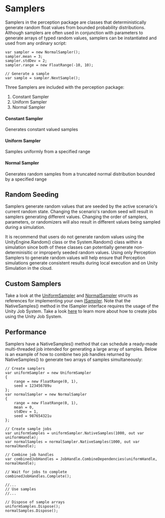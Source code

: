# Samplers
Samplers in the perception package are classes that deterministically generate random float values from bounded probability distributions. Although samplers are often used in conjunction with parameters to generate arrays of typed random values, samplers can be instantiated and used from any ordinary script:
```
var sampler = new NormalSampler();
sampler.mean = 3;
sampler.stdDev = 2;
sampler.range = new FloatRange(-10, 10);

// Generate a sample
var sample = sampler.NextSample();
```

Three Samplers are included with the perception package:
1. Constant Sampler
2. Uniform Sampler
3. Normal Sampler 

#### Constant Sampler
Generates constant valued samples

#### Uniform Sampler
Samples uniformly from a specified range

#### Normal Sampler
Generates random samples from a truncated normal distribution bounded by a specified range


## Random Seeding
Samplers generate random values that are seeded by the active scenario's current random state. Changing the scenario's random seed will result in samplers generating different values. Changing the order of samplers, parameters, or randomizers will also result in different values being sampled during a simulation.

It is recommend that users do not generate random values using the UnityEngine.Random() class or the System.Random() class within a simulation since both of these classes can potentially generate non-determinisitic or improperly seeded random values. Using only Perception Samplers to generate random values will help ensure that Perception simulations generate consistent results during local execution and on Unity Simulation in the cloud.


## Custom Samplers
Take a look at the [UniformSampler](../../Runtime/Randomization/Samplers/SamplerTypes/UniformSampler) and [NormalSampler](../../Runtime/Randomization/Samplers/SamplerTypes/NormalSampler) structs as references for implementing your own [ISampler](../../Runtime/Randomization/Samplers/ISampler). Note that the NativeSamples() method in the ISampler interface requires the usage of the Unity Job System. Take a look [here](https://docs.unity3d.com/Manual/JobSystem.html) to learn more about how to create jobs using the Unity Job System.


## Performance

Samplers have a NativeSamples() method that can schedule a ready-made multi-threaded job intended for generating a large array of samples. Below is an example of how to combine two job handles returned by NativeSamples() to generate two arrays of samples simultaneously:
```
// Create samplers
var uniformSampler = new UniformSampler
{ 
    range = new FloatRange(0, 1),
    seed = 123456789u
};
var normalSampler = new NormalSampler
{
    range = new FloatRange(0, 1),
    mean = 0,
    stdDev = 1,
    seed = 987654321u
};

// Create sample jobs
var uniformSamples = uniformSampler.NativeSamples(1000, out var uniformHandle);
var normalSamples = normalSampler.NativeSamples(1000, out var normalHandle);

// Combine job handles
var combinedJobHandles = JobHandle.CombineDependencies(uniformHandle, normalHandle);

// Wait for jobs to complete
combinedJobHandles.Complete();

//...
// Use samples
//...

// Dispose of sample arrays
uniformSamples.Dispose();
normalSamples.Dispose();
```
